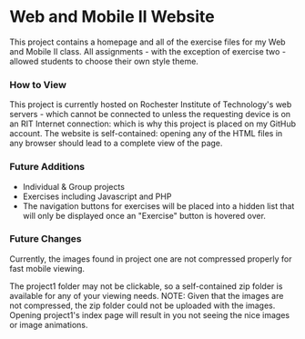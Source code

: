 <h1>Web and Mobile II Website</h1>
<p>
    This project contains a homepage and all of the exercise files for my Web and Mobile II class.
    All assignments - with the exception of exercise two - allowed students to choose their own
    style theme.
</p>

<h3>How to View</h3>
<p>
    This project is currently hosted on Rochester Institute of Technology's web servers - which cannot be connected to
    unless the requesting device is on an RIT Internet connection: which is why this project is placed on my GitHub account. The website is self-contained: opening any of the HTML files in any browser should lead to a complete view of
    the page.
</p>

<h3>Future Additions</h3>
<ul>
    <li>Individual &amp; Group projects</li>
    <li>Exercises including Javascript and PHP</li>
    <li>The navigation buttons for exercises will be placed into a hidden list that will only be 
     displayed once an "Exercise" button is hovered over.</li>
</ul>

<h3>Future Changes</h3>
<p>Currently, the images found in project one are not compressed properly for fast mobile viewing.</p>
<p>The project1 folder may not be clickable, so a self-contained zip folder is available for any of your viewing needs. NOTE: Given that the images are not compressed, the zip folder could not be uploaded with the images. Opening project1's index page will result in you not seeing the nice images or image animations.</p>
